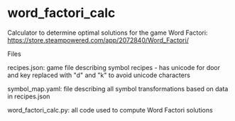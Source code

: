 # word_factori_calc

Calculator to determine optimal solutions for the game Word Factori: https://store.steampowered.com/app/2072840/Word_Factori/



Files

recipes.json: game file describing symbol recipes - has unicode for door and key replaced with "d" and "k" to avoid unicode characters

symbol_map.yaml: file describing all symbol transformations based on data in recipes.json

word_factori_calc.py: all code used to compute Word Factori solutions
